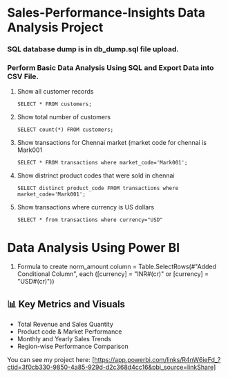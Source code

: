 # Sales-Performance-Insights Data Analysis Project

 ### SQL database dump is in db_dump.sql file upload.

### Perform Basic Data Analysis Using SQL and Export Data into CSV File.

1. Show all customer records

    `SELECT * FROM customers;`

1. Show total number of customers

    `SELECT count(*) FROM customers;`

1. Show transactions for Chennai market (market code for chennai is Mark001

    `SELECT * FROM transactions where market_code='Mark001';`

1. Show distrinct product codes that were sold in chennai

    `SELECT distinct product_code FROM transactions where market_code='Mark001';`

1. Show transactions where currency is US dollars

    `SELECT * from transactions where currency="USD"`


Data Analysis Using Power BI
============================

1. Formula to create norm_amount column
= Table.SelectRows(#"Added Conditional Column", each ([currency] = "INR#(cr)" or [currency] = "USD#(cr)"))

## 📊 Key Metrics and Visuals

- Total Revenue and Sales Quantity
- Product code & Market Performance
- Monthly and Yearly Sales Trends
- Region-wise Performance Comparison

You can see my project here:
[https://app.powerbi.com/links/R4nW6ieFd_?ctid=3f0cb330-9850-4a85-929d-d2c368d4cc16&pbi_source=linkShare]

